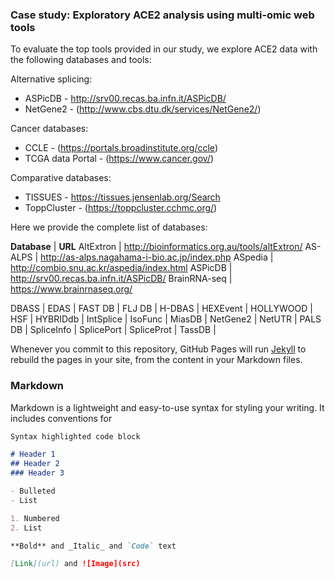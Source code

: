 ### Case study: Exploratory ACE2 analysis using multi-omic web tools

To evaluate the top tools provided in our study, we explore ACE2 data with the following databases and tools:

Alternative splicing:
* ASPicDB - http://srv00.recas.ba.infn.it/ASPicDB/
* NetGene2 - (http://www.cbs.dtu.dk/services/NetGene2/)

Cancer databases:
* CCLE - (https://portals.broadinstitute.org/ccle)
* TCGA data Portal - (https://www.cancer.gov/)

Comparative databases:
* TISSUES - <https://tissues.jensenlab.org/Search>
* ToppCluster - (https://toppcluster.cchmc.org/)


Here we provide the complete list of databases:

**Database** | **URL**
AltExtron | http://bioinformatics.org.au/tools/altExtron/
AS-ALPS | http://as-alps.nagahama-i-bio.ac.jp/index.php
ASpedia  | http://combio.snu.ac.kr/aspedia/index.html
ASPicDB  | http://srv00.recas.ba.infn.it/ASPicDB/
BrainRNA-seq | https://www.brainrnaseq.org/

DBASS |
EDAS |
FAST DB |
FLJ DB |
H-DBAS |
HEXEvent  |
HOLLYWOOD |
HSF  |
HYBRIDdb  |
IntSplice |
IsoFunc  |
MiasDB |
NetGene2 |
NetUTR |
PALS DB |
SpliceInfo |
SplicePort |
SpliceProt |
TassDB |





Whenever you commit to this repository, GitHub Pages will run [Jekyll](https://jekyllrb.com/) to rebuild the pages in your site, from the content in your Markdown files.

### Markdown

Markdown is a lightweight and easy-to-use syntax for styling your writing. It includes conventions for

```markdown
Syntax highlighted code block

# Header 1
## Header 2
### Header 3

- Bulleted
- List

1. Numbered
2. List

**Bold** and _Italic_ and `Code` text

[Link](url) and ![Image](src)
```


